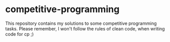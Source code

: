 # competitive-programming
This repository contains my solutions to some competitive programming tasks.
Please remember, I won't follow the rules of clean code, when writing code for cp ;)
